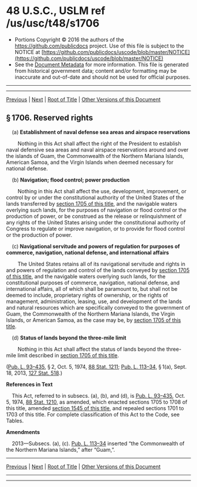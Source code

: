 ---
---

# 48 U.S.C., USLM ref /us/usc/t48/s1706

* Portions Copyright © 2016 the authors of the https://github.com/publicdocs project.
  Use of this file is subject to the NOTICE at [https://github.com/publicdocs/uscode/blob/master/NOTICE](https://github.com/publicdocs/uscode/blob/master/NOTICE)
* See the [Document Metadata](././../../../..//README.md) for more information.
  This file is generated from historical government data; content and/or formatting may be inaccurate and out-of-date and should not be used for official purposes.

----------
----------

[Previous](./../../../..//us/usc/t48/ch15/m__us_usc_t48_s1705.md) | [Next](./../../../..//us/usc/t48/ch15/m__us_usc_t48_s1707.md) | [Root of Title](./../../../../) | [Other Versions of this Document](https://publicdocs.github.io/go/links?ns=uslm&ref=%2Fus%2Fusc%2Ft48%2Fs1706)

## § 1706. Reserved rights

    (a) __Establishment of naval defense sea areas and airspace reservations__ 

        Nothing in this Act shall affect the right of the President to establish naval defensive sea areas and naval airspace reservations around and over the islands of Guam, the Commonwealth of the Northern Mariana Islands, American Samoa, and the Virgin Islands when deemed necessary for national defense.

    (b) __Navigation; flood control; power production__ 

        Nothing in this Act shall affect the use, development, improvement, or control by or under the constitutional authority of the United States of the lands transferred by [section 1705 of this title][/us/usc/t48/s1705], and the navigable waters overlying such lands, for the purposes of navigation or flood control or the production of power, or be construed as the release or relinquishment of any rights of the United States arising under the constitutional authority of Congress to regulate or improve navigation, or to provide for flood control or the production of power.

    (c) __Navigational servitude and powers of regulation for purposes of commerce, navigation, national defense, and international affairs__ 

        The United States retains all of its navigational servitude and rights in and powers of regulation and control of the lands conveyed by [section 1705 of this title][/us/usc/t48/s1705], and the navigable waters overlying such lands, for the constitutional purposes of commerce, navigation, national defense, and international affairs, all of which shall be paramount to, but shall not be deemed to include, proprietary rights of ownership, or the rights of management, administration, leasing, use, and development of the lands and natural resources which are specifically conveyed to the government of Guam, the Commonwealth of the Northern Mariana Islands, the Virgin Islands, or American Samoa, as the case may be, by [section 1705 of this title][/us/usc/t48/s1705].

    (d) __Status of lands beyond the three-mile limit__ 

        Nothing in this Act shall affect the status of lands beyond the three-mile limit described in [section 1705 of this title][/us/usc/t48/s1705].

([Pub. L. 93–435][/us/pl/93/435], § 2, Oct. 5, 1974, [88 Stat. 1211][/us/stat/88/1211]; [Pub. L. 113–34][/us/pl/113/34], § 1(a), Sept. 18, 2013, [127 Stat. 518][/us/stat/127/518].)

 __References in Text__ 

    This Act, referred to in subsecs. (a), (b), and (d), is [Pub. L. 93–435][/us/pl/93/435], Oct. 5, 1974, [88 Stat. 1210][/us/stat/88/1210], as amended, which enacted sections 1705 to 1708 of this title, amended [section 1545 of this title][/us/usc/t48/s1545], and repealed sections 1701 to 1703 of this title. For complete classification of this Act to the Code, see Tables.

 __Amendments__ 

    2013—Subsecs. (a), (c). [Pub. L. 113–34][/us/pl/113/34] inserted “the Commonwealth of the Northern Mariana Islands,” after “Guam,”.

----------

[Previous](./../../../..//us/usc/t48/ch15/m__us_usc_t48_s1705.md) | [Next](./../../../..//us/usc/t48/ch15/m__us_usc_t48_s1707.md) | [Root of Title](./../../../../) | [Other Versions of this Document](https://publicdocs.github.io/go/links?ns=uslm&ref=%2Fus%2Fusc%2Ft48%2Fs1706)

----------
----------

[/us/usc/t48/s1705]: https://publicdocs.github.io/go/links?ns=uslm&ref=%2Fus%2Fusc%2Ft48%2Fs1705
[/us/usc/t48/s1705]: https://publicdocs.github.io/go/links?ns=uslm&ref=%2Fus%2Fusc%2Ft48%2Fs1705
[/us/usc/t48/s1705]: https://publicdocs.github.io/go/links?ns=uslm&ref=%2Fus%2Fusc%2Ft48%2Fs1705
[/us/usc/t48/s1705]: https://publicdocs.github.io/go/links?ns=uslm&ref=%2Fus%2Fusc%2Ft48%2Fs1705
[/us/pl/93/435]: https://publicdocs.github.io/go/links?ns=uslm&ref=%2Fus%2Fpl%2F93%2F435
[/us/stat/88/1211]: https://publicdocs.github.io/go/links?ns=uslm&ref=%2Fus%2Fstat%2F88%2F1211
[/us/pl/113/34]: https://publicdocs.github.io/go/links?ns=uslm&ref=%2Fus%2Fpl%2F113%2F34
[/us/stat/127/518]: https://publicdocs.github.io/go/links?ns=uslm&ref=%2Fus%2Fstat%2F127%2F518
[/us/pl/93/435]: https://publicdocs.github.io/go/links?ns=uslm&ref=%2Fus%2Fpl%2F93%2F435
[/us/stat/88/1210]: https://publicdocs.github.io/go/links?ns=uslm&ref=%2Fus%2Fstat%2F88%2F1210
[/us/usc/t48/s1545]: https://publicdocs.github.io/go/links?ns=uslm&ref=%2Fus%2Fusc%2Ft48%2Fs1545
[/us/pl/113/34]: https://publicdocs.github.io/go/links?ns=uslm&ref=%2Fus%2Fpl%2F113%2F34


